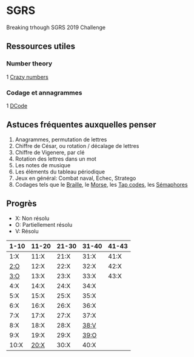 # SGRS
Breaking trhough SGRS 2019 Challenge

## Ressources utiles

### Number theory

1 [Crazy numbers](https://www.crazy-numbers.com/)

### Codage et annagrammes

1 [DCode](https://www.dcode.fr/)


## Astuces fréquentes auxquelles penser

1. Anagrammes, permutation de lettres
2. Chiffre de César, ou rotation / décalage de lettres
3. Chiffre de Vigenere, par clé
4. Rotation des lettres dans un mot
5. Les notes de musique
6. Les éléments du tableau périodique
7. Jeux en général: Combat naval, Echec, Stratego
8. Codages tels que le [Braille](https://fr.wikipedia.org/wiki/Braille), le [Morse](https://fr.wikipedia.org/wiki/Code_Morse_international), les [Tap codes](https://fr.wikipedia.org/wiki/Tap_code), les [Sémaphores](https://fr.wikipedia.org/wiki/Alphabet_s%C3%A9maphore)


## Progrès
+ X: Non résolu
+ O: Partiellement résolu
+ V: Résolu

| 1-10 | 11-20 | 21-30 | 31-40 | 41-43 |
|  --- | --- | ---   | ---   | ---   |
| 1:X | 11:X | 21:X | 31:X | 41:X |
| [2:O](wiki/P02.md) | 12:X | 22:X | 32:X | 42:X |
| [3:O](wiki/P03.md) | 13:X | 23:X | 33:X | 43:X |
| 4:X | 14:X | 24:X | 34:X | 
| 5:X | 15:X | 25:X | 35:X | 
| 6:X | 16:X | 26:X | 36:X | 
| 7:X | 17:X | 27:X | 37:X | 
| 8:X | 18:X | 28:X | [38:V](wiki/P38.md) | 
| 9:X | 19:X | 29:X | [39:O](wiki/P39.md) | 
| 10:X | [20:X](wiki/P20.md) | 30:X | 40:X | 
